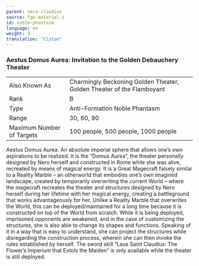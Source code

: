 ```yaml
---
parent: nero-claudius
source: fgo-material-i
id: noble-phantasm
language: en
weight: 3
translation: "Clyton"
---
```


### Aestus Domus Aurea: Invitation to the Golden Debauchery Theater

<table>
  <tr><td>Also Known As</td><td>Charmingly Beckoning Golden Theater, Golden Theater
of the Flamboyant</td></tr>
  <tr><td>Rank</td><td>B</td></tr>
  <tr><td>Type</td><td>Anti-Formation Noble Phantasm</td></tr>
  <tr><td>Range</td><td>30, 60, 90</td></tr>
  <tr><td>Maximum Number of Targets</td><td>100 people, 500 people, 1000 people</td></tr>
</table>

Aestus Domus Aurea.
An absolute imperial sphere that allows one’s own aspirations to be realized. It is the “Domus Aurea”, the theater personally designed by Nero herself and constructed in Rome while she was alive, recreated by means of magical energy.
It is a Great Magecraft falsely similar to a Reality Marble – an otherworld that embodies one’s own imagined landscape, created by temporarily overwriting the current World – where the magecraft recreates the theater and structures designed by Nero herself during her lifetime with her magical energy, creating a battleground that works advantageously for her. Unlike a Reality Marble that overwrites the World, this can be deployed/maintained for a long time because it is constructed on top of the World from scratch.
While it is being deployed, imprisoned opponents are weakened, and in the case of customizing the structures, she is also able to change its shapes and functions. Speaking of it in a way that is easy to understand, she can project the structures while disregarding the construction process, wherein she can then invoke the rules established by herself.
The sword skill “Laus Saint Claudius: The Flower’s Imperium that Extols the Maiden” is only available while the theater is still deployed.
